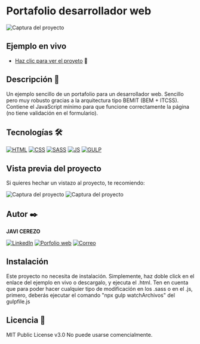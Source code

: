 # Portafolio desarrollador web
![Captura del proyecto](https://raw.githubusercontent.com/javicerezo/ejemplo-portafolio/master/public/assets/imgs/preview.png)

## Ejemplo en vivo
- [Haz clic para ver el proyeto](https://javicerezo.github.io/portafolio-ejemplo/) 🚀

## Descripción 📑
Un ejemplo sencillo de un portafolio para un desarrollador web. Sencillo pero muy robusto gracias a la arquitectura tipo BEMIT (BEM + ITCSS). Contiene el JavaScript mínimo para que funcione correctamente la página (no tiene validación en el formulario).

## Tecnologías 🛠
<!-- Iconos sacados de y https://github.com/alexandresanlim/Badges4-README.md-Profile -->
[![HTML](https://img.shields.io/badge/HTML5-E34F26?style=for-the-badge&logo=html5&logoColor=white)](https://es.wikipedia.org/wiki/HTML5)
[![CSS](https://img.shields.io/badge/CSS3-1572B6?style=for-the-badge&logo=css3&logoColor=white)](https://es.wikipedia.org/wiki/CSS)
[![SASS](https://img.shields.io/badge/Sass-CC6699?style=for-the-badge&logo=sass&logoColor=white)](https://es.wikipedia.org/wiki/Sass)
[![JS](https://img.shields.io/badge/JavaScript-F7DF1E?style=for-the-badge&logo=javascript&logoColor=black)](https://es.wikipedia.org/wiki/JavaScript)
[![GULP](https://img.shields.io/badge/Gulp-CF4647?style=for-the-badge&logo=gulp&logoColor=white)](https://es.wikipedia.org/wiki/Gulp)

## Vista previa del proyecto
Si quieres hechar un vistazo al proyecto, te recomiendo:

![Captura del proyecto](https://raw.githubusercontent.com/javicerezo/ejemplo-portafolio/master/public/assets/imgs/preview-2.png)
![Captura del proyecto](https://raw.githubusercontent.com/javicerezo/ejemplo-portafolio/master/public/assets/imgs/preview-3.png)

## Autor ✒️
**JAVI CEREZO** 

[![LinkedIn](https://img.shields.io/badge/LinkedIn-0077B5?style=for-the-badge&logo=linkedin&logoColor=white)](https://www.linkedin.com/in/javicerezo/)
[![Porfolio web](https://img.shields.io/badge/website-000000?style=for-the-badge&logo=About.me&logoColor=white)](https://javicerezo.netlify.app/)
[![Correo](https://img.shields.io/badge/Gmail-D14836?style=for-the-badge&logo=gmail&logoColor=white)](<mailto:jc.webmob@gmail.com>)

## Instalación 
Este proyecto no necesita de instalación. Simplemente, haz doble click en el enlace del ejemplo en vivo o descargalo, y ejecuta el .html.
Ten en cuenta que para poder hacer cualquier tipo de modificación en los .sass o en el .js, primero, deberás ejecutar el comando "npx gulp watchArchivos" del gulpfile.js
  
## Licencia 📄
MIT Public License v3.0
No puede usarse comencialmente.